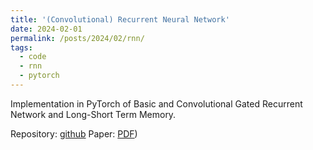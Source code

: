 ```yaml
---
title: '(Convolutional) Recurrent Neural Network'
date: 2024-02-01
permalink: /posts/2024/02/rnn/
tags:
  - code
  - rnn
  - pytorch
---
```


Implementation in PyTorch of Basic and Convolutional Gated Recurrent Network and Long-Short Term Memory.

Repository: [github](https://github.com/vilhess/RNN)
Paper: [PDF](http://vilhess.github.io/files/RNN.pdf))
